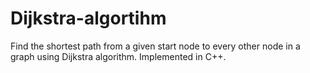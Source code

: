 # Dijkstra-algortihm
Find the shortest path from a given start node to every other node in a graph using Dijkstra algorithm. Implemented in C++.

